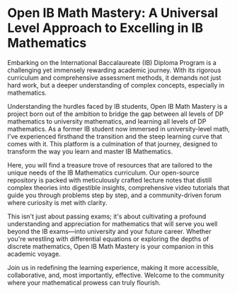 # Open IB Math Mastery: A Universal Level Approach to Excelling in IB Mathematics
Embarking on the International Baccalaureate (IB) Diploma Program is a challenging yet immensely rewarding academic journey. With its rigorous curriculum and comprehensive assessment methods, it demands not just hard work, but a deeper understanding of complex concepts, especially in mathematics.

Understanding the hurdles faced by IB students, Open IB Math Mastery is a project born out of the ambition to bridge the gap between all levels of DP mathematics to university mathematics, and learning all levels of DP mathematics. As a former IB student now immersed in university-level math, I've experienced firsthand the transition and the steep learning curve that comes with it. This platform is a culmination of that journey, designed to transform the way you learn and master IB Mathematics.

Here, you will find a treasure trove of resources that are tailored to the unique needs of the IB Mathematics curriculum. Our open-source repository is packed with meticulously crafted lecture notes that distill complex theories into digestible insights, comprehensive video tutorials that guide you through problems step by step, and a community-driven forum where curiosity is met with clarity.

This isn't just about passing exams; it's about cultivating a profound understanding and appreciation for mathematics that will serve you well beyond the IB exams—into university and your future career. Whether you're wrestling with differential equations or exploring the depths of discrete mathematics, Open IB Math Mastery is your companion in this academic voyage.

Join us in redefining the learning experience, making it more accessible, collaborative, and, most importantly, effective. Welcome to the community where your mathematical prowess can truly flourish.

